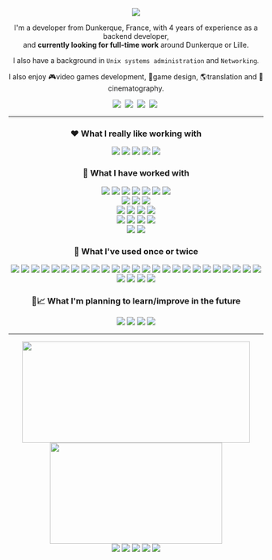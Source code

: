 
<p align="center">
<a href="#"><img src="https://readme-typing-svg.demolab.com?font=Noto+Sans&weight=500&size=22&center=true&pause=20000&color=E8E8E8&width=300&height=28&vCenter=true&lines=Hi+there+%F0%9F%91%8B" /></a>
</p>

<p align="center">
I'm a developer from Dunkerque, France, with 4 years of experience as a backend developer,
<br>and <b>currently looking for full-time work</b> around Dunkerque or Lille.
</p>
<p align="center">
I also have a background in <code>Unix systems administration</code> and <code>Networking</code>.
</p>
<p align="center">
I also enjoy 🎮video games development, 🧩game design, 🌎translation and 🎥cinematography.
</p>

<p align="center">
<a href="https://github.com/vincent-clipet/vincent-clipet/blob/main/files/Vincent%20Clipet%20-%20D%C3%A9veloppeur%20Backend.pdf"><img src="https://img.shields.io/badge/CV%20-%20Resume-ea580f?style=for-the-badge" /></a>&nbsp;
<a target="_blank" href="https://www.linkedin.com/in/vincent-clipet-044721260/"><img src="https://img.shields.io/badge/linkedin-%230077B5.svg?&style=for-the-badge&logo=linkedin&logoColor=white" /></a>&nbsp;
<a href="mailto:vincent.clipet.7@gmail.com"><img src="https://img.shields.io/badge/gmail-%23D14836.svg?&style=for-the-badge&logo=gmail&logoColor=white" /></a>&nbsp;
<a target="_blank" href="https://twitter.com/VClipet"><img src="https://img.shields.io/badge/twitter-%231DA1F2.svg?&style=for-the-badge&logo=twitter&logoColor=white" /></a>&nbsp;
</p>

<hr>





<p align="center">
<h3 align="center">❤️ What I really like working with</h3>
</p>

<p align="center">
<a href="#"><img src="https://img.shields.io/badge/Ruby-CC342D?style=for-the-badge&logo=ruby&logoColor=white"></a>
<a href="#"><img src="https://img.shields.io/badge/Ruby_on_Rails-CC0000?style=for-the-badge&logo=ruby-on-rails&logoColor=white"></a>
<a href="#"><img src="https://img.shields.io/badge/Linux-FCC624?style=for-the-badge&logo=linux&logoColor=black"></a>
<a href="#"><img src="https://img.shields.io/badge/PostgreSQL-316192?style=for-the-badge&logo=postgresql&logoColor=white"></a>
<a href="#"><img src="https://img.shields.io/badge/GIT-E44C30?style=for-the-badge&logo=git&logoColor=white"></a>
</p>





<p align="center">
<h3 align="center">🔧 What I have worked with</h3>
</p>

<p align="center">
	<!-- Languages :-->
	<a href="#"><img src="https://img.shields.io/badge/Java-ED8B00?style=flat-square&logo=openjdk&logoColor=black"></a>
	<a href="#"><img src="https://img.shields.io/badge/Python-3776AB?style=flat-square&logo=python&logoColor=white"></a>
	<a href="#"><img src="https://img.shields.io/badge/C%23-239120?style=flat-square&logo=c-sharp&logoColor=white"></a>
	<a href="#"><img src="https://img.shields.io/badge/JavaScript-F7DF1E?style=flat-square&logo=JavaScript&logoColor=black"></a>
	<a href="#"><img src="https://img.shields.io/badge/PHP-777BB4?style=flat-square&logo=php&logoColor=white"></a>
	<a href="#"><img src="https://img.shields.io/badge/Shell_Script-944d18?style=flat-square&logo=gnu-bash&logoColor=white"></a>
	<a href="#"><img src="https://img.shields.io/badge/Lua-2C2D72?style=flat-square&logo=lua&logoColor=white"></a>
	<br>
	<!-- DB -->
	<a href="#"><img src="https://img.shields.io/badge/MySQL-00000F?style=flat-square&logo=mysql&logoColor=white"></a>
	<a href="#"><img src="https://img.shields.io/badge/SQLite-07405E?style=flat-square&logo=sqlite&logoColor=white"></a>
	<a href="#"><img src="https://img.shields.io/badge/Microsoft%20SQL%20Server-CC2927?style=flat-square&logo=microsoft%20sql%20server&	logoColor=white"></a>
	<br>
	<!-- Javascript / Frontend -->
	<a href="#"><img src="https://img.shields.io/badge/React-%2320232a.svg?style=flat-square&logo=react&logoColor=%2361DAFB"></a>
	<a href="#"><img src="https://img.shields.io/badge/Sass-CC6699?style=flat-square&logo=Sass&logoColor=white"></a>
	<a href="#"><img src="https://img.shields.io/badge/jQuery-0769AD?style=flat-square&logo=jquery&logoColor=white"></a>
	<a href="#"><img src="https://img.shields.io/badge/bootstrap-%238511FA.svg?style=flat-square&logo=bootstrap&logoColor=white"></a>
	<br>
	<!-- Versioning / CI / Ticketing -->
	<a href="#"><img src="https://img.shields.io/badge/Redmine-d94a3a?style=flat-square&logo=redmine&logoColor=white"></a>
	<a href="#"><img src="https://img.shields.io/badge/GitLab-330F63?style=flat-square&logo=gitlab&logoColor=white"></a>
	<a href="#"><img src="https://img.shields.io/badge/Jenkins-D24939?style=flat-square&logo=Jenkins&logoColor=white"></a>
	<a href="#"><img src="https://img.shields.io/badge/Jira-0052CC?style=flat-square&logo=Jira&logoColor=white"></a>
	<br>
	<!-- Web servers -->
	<a href="#"><img src="https://img.shields.io/badge/nginx-%23009639.svg?style=flat-square&logo=nginx&logoColor=white"></a>
	<a href="#"><img src="https://img.shields.io/badge/apache-%23D42029.svg?style=flat-square&logo=apache&logoColor=white"></a>
</p>






<p align="center">
<h3 align="center">🔨 What I've used once or twice</h3>
</p>

<p align="center">
	<!-- Javascript / Frontend -->
	<a href="#"><img src="https://img.shields.io/badge/Node.js-43853D?style=flat-square&logo=node.js&logoColor=white"></a>
	<a href="#"><img src="https://img.shields.io/badge/TypeScript-007ACC?style=flat-square&logo=typescript&logoColor=white"></a>
	<a href="#"><img src="https://img.shields.io/badge/express.js-%23404d59.svg?style=flat-square&logo=express&logoColor=%2361DAFB"></a>
	<a href="#"><img src="https://img.shields.io/badge/nestjs-%23E0234E.svg?style=flat-square&logo=nestjs&logoColor=white"></a>
	<a href="#"><img src="https://img.shields.io/badge/Prisma-3982CE?style=flat-square&logo=Prisma&logoColor=white"></a>
	<a href="#"><img src="https://img.shields.io/badge/vite-%23646CFF.svg?style=flat-square&logo=vite&logoColor=white"></a>
	<a href="#"><img src="https://img.shields.io/badge/AngularJS-E23237?style=flat-square&logo=angularjs&logoColor=white"></a>
	<!-- Java -->
	<a href="#"><img src="https://img.shields.io/badge/Spring-6DB33F?style=flat-square&logo=spring&logoColor=white"></a>
	<a href="#"><img src="https://img.shields.io/badge/Hibernate-59666C?style=flat-square&logo=Hibernate&logoColor=white"></a>
	<a href="#"><img src="https://img.shields.io/badge/Oracle%20Weblogic-F80000?style=flat-square&logo=oracle&logoColor=white"></a>
	<!-- Python -->
	<a href="#"><img src="https://img.shields.io/badge/FastAPI-005571?style=flat-square&logo=fastapi"></a>
	<a href="#"><img src="https://img.shields.io/badge/SQLAlchemy-d22528?style=flat-square"></a>
	<a href="#"><img src="https://img.shields.io/badge/numpy-%23013243.svg?style=flat-square&logo=numpy&logoColor=white"></a>
	<a href="#"><img src="https://img.shields.io/badge/pandas-%23150458.svg?style=flat-square&logo=pandas&logoColor=white"></a>
	<!-- C# -->
	<a href="#"><img src="https://img.shields.io/badge/.NET-5C2D91?style=flat-square&logo=.net&logoColor=white"></a>
	<a href="#"><img src="https://img.shields.io/badge/IIS-0078D4?style=flat-square&logo=microsoft&logoColor=white"></a>
	<a href="#"><img src="https://img.shields.io/badge/Microsoft%20Power%20Platform-0078D4?style=flat-square&logo=microsoft&logoColor=white"></a>
	<!-- DB -->
	<a href="#"><img src="https://img.shields.io/badge/redis-%23DD0031.svg?&style=flat-square&logo=redis&logoColor=white"></a>
	<a href="#"><img src="https://img.shields.io/badge/MongoDB-%234ea94b.svg?style=flat-square&logo=mongodb&logoColor=white"></a>
	<a href="#"><img src="https://img.shields.io/badge/Microsoft_Access-A4373A?style=flat-square&logo=microsoft-access&logoColor=white"></a>
	<!-- Infrastucture -->
	<a href="#"><img src="https://img.shields.io/badge/docker-%230db7ed.svg?style=flat-square&logo=docker&logoColor=white"></a>
	<a href="#"><img src="https://img.shields.io/badge/azure-%230072C6.svg?style=flat-square&logo=microsoftazure&logoColor=white"></a>
	<a href="#"><img src="https://img.shields.io/badge/Firebase-039BE5?style=flat-square&logo=Firebase&logoColor=white"></a>
	<!-- 3D / Video Games -->
	<a href="#"><img src="https://img.shields.io/badge/OpenGL-%23FFFFFF.svg?style=flat-square&logo=opengl"></a>
	<a href="#"><img src="https://img.shields.io/badge/Unity-%23000000.svg?style=flat-square&logo=unity&logoColor=white"></a>
	<!-- Versioning -->
	<a href="#"><img src="https://img.shields.io/badge/subversion-%23809CC9.svg?style=flat-square&logo=subversion&logoColor=white"></a>
	<a href="#"><img src="https://img.shields.io/badge/Rational%20Clearcase-42e6f5?style=flat-square"></a>
	<!-- Code Analysis -->
	<a href="#"><img src="https://img.shields.io/badge/SonarQube-black?style=flat-square&logo=sonarqube&logoColor=4E9BCD"></a>
	<!-- Languages -->
	<a href="#"><img src="https://img.shields.io/badge/Perl-39457E?style=flat-square&logo=perl&logoColor=white"></a>
</p>





<p align="center">
<h3 align="center">📖📈 What I'm planning to learn/improve in the future</h3>
</p>

<p align="center">
	<a href="#"><img src="https://img.shields.io/badge/docker-%230db7ed.svg?style=flat-square&logo=docker&logoColor=white"></a>
	<a href="#"><img src="https://img.shields.io/badge/redux-%23593d88.svg?style=flat-square&logo=redux&logoColor=white"></a>
	<a href="#"><img src="https://img.shields.io/badge/MUI-%230081CB.svg?style=flat-square&logo=mui&logoColor=white"></a>
	<a href="#"><img src="https://img.shields.io/badge/GODOT-%23FFFFFF.svg?style=flat-square&logo=godot-engine"></a>
</p>

<hr>





<div align="center">
<img
	height=200
	width=450
	align="center"
	src="https://streak-stats.demolab.com?user=vincent-clipet&theme=transparent&hide_border=true&date_format=j%20M%5B%20Y%5D&mode=weekly&ring=EB8613&fire=EB8613&currStreakLabel=EB8613&currStreakNum=EBEBEB&sideLabels=EBEBEB&sideNums=EBEBEB&dates=8E8E8E"
/>
<img
	height=200
	width=340
	align="center"
	src="https://github-readme-stats.vercel.app/api/top-langs/?username=vincent-clipet&layout=compact&theme=darcula&hide=tsql,html,css,scss,md&hide_border=true&bg_color=11111100&title_color=EB8613&langs_count=10&size_weight=0.3&count_weight=0.8"
/>
</div>


<div align="center">
<a href="https://roadmap.sh/"><img src="https://img.shields.io/badge/Roadmap.sh-00a3a3?style=flat-square" /></a>
<a href="https://roadmap.sh/backend?s=650f0cc4d5295d7a813ac921"><img src="https://img.shields.io/badge/Backend-79%25-00a3a3?style=flat-square" /></a>
<a href="https://roadmap.sh/full-stack?s=650f0cc4d5295d7a813ac921"><img src="https://img.shields.io/badge/Fullstack-57%25-00a3a3?style=flat-square" /></a>
<a href="https://roadmap.sh/devops?s=650f0cc4d5295d7a813ac921"><img src="https://img.shields.io/badge/Devops-38%25-00a3a3?style=flat-square" /></a>
<a href="https://roadmap.sh/frontend?s=650f0cc4d5295d7a813ac921"><img src="https://img.shields.io/badge/Frontend-42%25-00a3a3?style=flat-square" /></a>
</div>